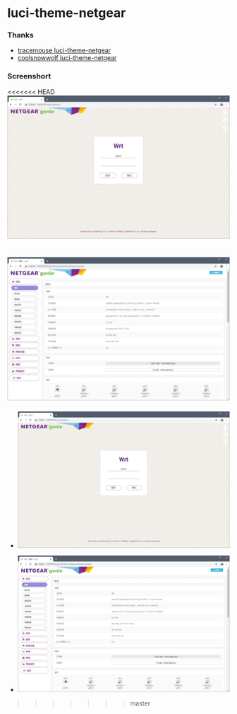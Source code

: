 # luci-theme-netgear

### Thanks
- [tracemouse luci-theme-netgear](https://github.com/tracemouse/luci-theme-netgear)
- [coolsnowwolf luci-theme-netgear](https://github.com/coolsnowwolf/lede/tree/master/package/lean/luci-theme-netgear)


### Screenshort

<<<<<<< HEAD
![image](/screen/01.jpg)

![image](/screen/02.jpg)
=======
- ![image](/screen/01.jpg)

- ![image](/screen/02.jpg)
>>>>>>> master
